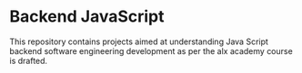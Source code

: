 # Backend JavaScript
This repository contains projects aimed at understanding Java Script backend software engineering development as per the alx academy course is drafted.
